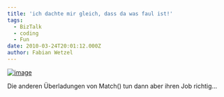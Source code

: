 ```yaml
---
title: 'ich dachte mir gleich, dass da was faul ist!'
tags:
  - BizTalk
  - coding
  - Fun
date: 2010-03-24T20:01:12.000Z
author: Fabian Wetzel
---
```


[![image](image_thumb2.png "image")](image33.png) 

Die anderen Überladungen von Match() tun dann aber ihren Job richtig…


